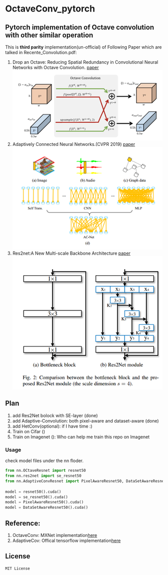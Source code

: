 # OctaveConv_pytorch
## Pytorch implementation of Octave convolution with other similar operation
  This is **third parity** implementation(un-official) of Following Paper which are talked in Recente_Convolution.pdf:
  1. Drop an Octave: Reducing Spatial Redundancy in Convolutional Neural Networks with Octave Convolution.
  [paper](https://arxiv.org/pdf/1904.05049.pdf)
  ![](fig/octave_conv.png)
  2. Adaptively Connected Neural Networks.(CVPR 2019)
  [paper](https://arxiv.org/abs/1904.03579)
  ![](fig/adaptive_conv.png)
  3. Res2net:A New Multi-scale Backbone Architecture
  [paper](https://arxiv.org/abs/1904.01169)
  ![](fig/res2net.png)
   
  
## Plan
1. add Res2Net bolock with SE-layer (done)
2. add Adaptive-Convolution: both pixel-aware and dataset-aware (done)
3. add HetConv(optional): if I have time :)  
3. Train on Cifar () 
4. Train on Imagenet (): Who can help me train this repo on Imagenet
### Usage
   check model files under the nn floder.
   
```python
from nn.OCtaveResnet import resnet50
from nn.res2net import se_resnet50
from nn.AdaptiveConvResnet import PixelAwareResnet50, DataSetAwareResnet50

model = resnet50().cuda()
model = se_resnet50().cuda()
model = PixelAwareResnet50().cuda()
model = DataSetAwareResnet50().cuda()

```


## Reference:
  1. OctaveConv: MXNet implementation[here](https://github.com/terrychenism/OctaveConv)
  2. AdaptiveCov: Offical tensorflow implementation[here](https://github.com/wanggrun/Adaptively-Connected-Neural-Networks)  

## License
    MIT License